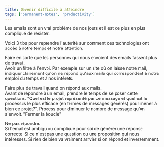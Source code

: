 ```yaml
---
title: Devenir difficile à atteindre
tags: ['permanent-notes', 'productivity']
---
```


Les emails sont un vrai problème de nos jours et il est de plus en plus compliqué de résister. 

Voici 3 tips pour reprendre l'autorité sur comment ces technologies ont accès à notre temps et notre attention.

Faire en sorte que les personnes qui nous envoient des emails fassent plus de travail.<br/> Avoir un filtre à l'envoi. Par exemple sur un site où on laisse notre mail, indiquer clairement qu'on ne répond qu'aux mails qui correspondent à notre emploi du temps et à nos intêrets.

Faire plus de travail quand on répond aux mails.<br/>Avant de répondre à un email, prendre le temps de se poser cette questions: "Quel est le projet représenté par ce message et quel est le processus le plus efficace (en termes de messages générés) pour mener à bien ce projet?". Process pour diminuer le nombre de message qu'on s'envoit. "Fermer la boucle"

Ne pas répondre.<br/>
Si l'email est ambigu ou compliqué pour soi de générer une réponse correcte. Si ce n'est pas une question ou une proposition qui nous intéresses. Si rien de bien va vraiment arrvier si on répond et inversemment. 